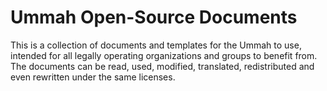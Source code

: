 # Ummah Open-Source Documents
This is a collection of documents and templates for the Ummah to use, intended for all legally operating organizations and groups to benefit from. The documents can be read, used, modified, translated, redistributed and even rewritten under the same licenses.
